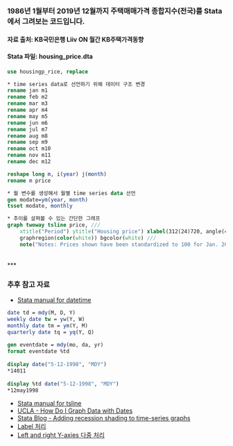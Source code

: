 ### 1986년 1월부터 2019년 12월까지 주택매매가격 종합지수(전국)를 Stata에서 그려보는 코드입니다.
#### 자료 출처: KB국민은행 Liiv ON 월간 KB주택가격동향
#### Stata 파일: housing_price.dta

```stata
use housingp_rice, replace

* time series data로 선언하기 위해 데이터 구조 변경
rename jan m1
rename feb m2
rename mar m3
rename apr m4
rename may m5
rename jun m6
rename jul m7
rename aug m8
rename sep m9
rename oct m10
rename nov m11
rename dec m12

reshape long m, i(year) j(month)
rename m price

* 월 변수를 생성해서 월별 time series data 선언
gen modate=ym(year, month)
tsset modate, monthly

* 추이를 살펴볼 수 있는 간단한 그래프
graph twoway tsline price, ///
	xtitle("Period") ytitle("Housing price") xlabel(312(24)720, angle(45)) ///
	graphregion(color(white)) bgcolor(white) ///
	note("Notes: Prices shown have been standardized to 100 for Jan. 2019.")
```
  
  
<br> 
***

### 추후 참고 자료
 
- [Stata manual for datetime](https://www.stata.com/manuals13/ddatetime.pdf)
  
```stata
date td = mdy(M, D, Y)
weekly date tw = yw(Y, W)
monthly date tm = ym(Y, M)
quarterly date tq = yq(Y, Q)
 
gen eventdate = mdy(mo, da, yr)
format eventdate %td
 
display date("5-12-1998", "MDY")
*14011
  
display %td date("5-12-1998", "MDY")
*12may1998
 ```
 
- [Stata manual for tsline](https://www.stata.com/manuals13/tstsline.pdf)
- [UCLA - How Do I Graph Data with Dates](https://stats.idre.ucla.edu/stata/faq/how-do-i-graph-data-with-dates/)
- [Stata Blog - Adding recession shading to time-series graphs](https://blog.stata.com/2020/02/13/adding-recession-shading-to-time-series-graphs/)
- [Label 처리](https://www.stata.com/support/faqs/graphics/time-of-day-labels/)
- [Left and right Y-axies 다중 처리](https://www.stata.com/manuals13/g-2graphtwowayline.pdf)
